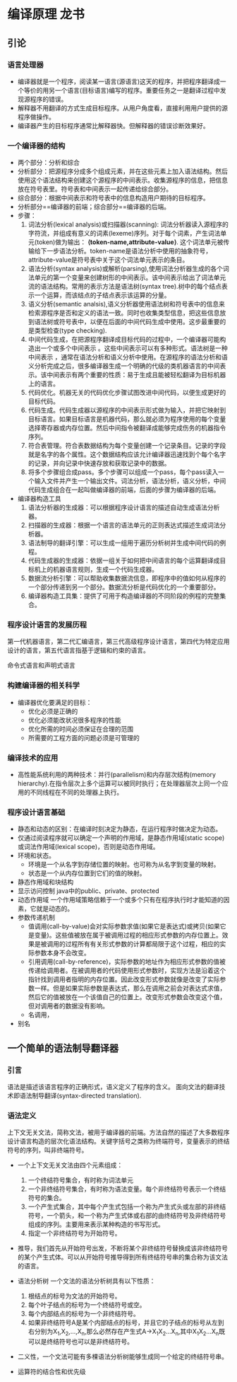 # 编译原理 龙书

## 引论 

### 语言处理器
* 编译器就是一个程序，阅读某一语言(源语言)这天的程序，并把程序翻译成一个等价的用另一个语言(目标语言)编写的程序。重要任务之一是翻译过程中发现源程序的错误。
* 解释器不用翻译的方式生成目标程序。从用户角度看，直接利用用户提供的源程序做操作。
* 编译器产生的目标程序通常比解释器快。但解释器的错误诊断效果好。

### 一个编译器的结构
* 两个部分：分析和综合
* 分析部分：把源程序分成多个组成元素，并在这些元素上加入语法结构。然后使用这个语法结构来创建这个源程序的中间表示。收集源程序的信息，把信息放在符号表里。符号表和中间表示一起传递给综合部分。
* 综合部分：根据中间表示和符号表中的信息构造用户期待的目标程序。
* 分析部分==编译器的前端；综合部分==编译器的后端。
* 步骤：
    1. 词法分析(lexical analysis)或扫描器(scanning): 词法分析器读入源程序的字符流，并组成有意义的词素(lexeme)序列。对于每个词素，产生词法单元(token)做为输出：
    **$\langle$token-name,attribute-value$\rangle$**.
    这个词法单元被传输给下一步语法分析。token-name是语法分析中使用的抽象符号，attribute-value是符号表中关于这个词法单元表示的条目。
    2. 语法分析(syntax analysis)或解析(parsing),使用词法分析器生成的各个词法单元的第一个变量来创建树形的中间表示。该中间表示给出了词法单元流的语法结构。常用的表示方法是语法树(syntax tree).树中的每个结点表示一个运算，而该结点的子结点表示该运算的分量。
    3. 语义分析(semantic analsis),语义分析器使用语法树和符号表中的信息来检索源程序是否和定义的语法一致。同时也收集类型信息，把这些信息放到语法树或符号表中，以便在后面的中间代码生成中使用。这步最重要的是类型检查(type checking).
    4. 中间代码生成，在把源程序翻译成目标代码的过程中，一个编译器可能构造出一个或多个中间表示 。这些中间表示可以有多种形式。语法树是一种中间表示 ，通常在语法分析和语义分析中使用。在源程序的语法分析和语义分析完成之后，很多编译器生成一个明确的代级的类机器语言的中间表示。该中间表示有两个重要的性质：易于生成且能被轻松翻译为目标机器上的语言。
    5. 代码优化。机器无关的代码优化步骤试图改进中间代码，以便生成更好的目标代码。
    6. 代码生成。代码生成器以源程序的中间表示形式做为输入，并把它映射到目标语言。如果目标语言是机器代码，那么就必须为程序使用的每个变量选择寄存器或内存位置。然后中间指令被翻译成能够完成伤务的机器指令序列。
    7. 符合表管理。符合表数据结构为每个变量创建一个记录条目。记录的字段就是名字的各个属性。这个数据结构应该允计编译器迅速找到个每个名字的记录，并向记录中快速存放和获取记录中的数据。
    8. 将多个步骤组合成pass。多个步骤可以组成一个pass，每个pass读入一个输入文件并产生一个输出文件。词法分析，语法分析，语义分析，中间代码生成组合在一起叫做编译器的前端，后面的步骤为编译器的后端。
* 编译器构造工具
    1. 语法分析器的生成器：可以根据程序设计语言的描述自动生成语法分析器。
    2. 扫描器的生成器：根据一个语言的语法单元的正则表达式描述生成词法分析器。
    3. 语法制导的翻译引擎：可以生成一组用于遍历分析树并生成中间代码的例程。
    4. 代码生成器的生成器：依据一组关于如何把中间语言的每个运算翻译成目标机上的机器语言规则，生成一个代码生成器。
    5. 数据流分析引擎：可以帮助收集数据流信息，即程序中的值如何从程序的一个部分传递到另一个部分。数据流分析是代码优化的一个重要部分。
    6. 编译器构造工具集：提供了可用于构造编译器的不同阶段的例程的完整集合。

### 程序设计语言的发展历程
第一代机器语言，第二代汇编语言，第三代高级程序设计语言，第四代为特定应用设计的语言，第五代语言指基于逻辑和约束的语言。

命令式语言和声明式语言

### 构建编译器的相关科学
* 编译器优化要满足的目标：
    * 优化必须是正确的
    * 优化必须能改状况很多程序的性能
    * 优化所需的时间必须保证在合理的范围
    * 所需要的工程方面的问题必须是可管理的

### 编译技术的应用
* 高性能系统利用的两种技术：并行(parallelism)和内存层次结构(memory hierarchy).在指令层次上多个运算可以被同时执行；在处理器层次上同一个应用的不同线程在不同的处理器上执行。

### 程序设计语言基础
* 静态和动态的区别：在编译时刻决定为静态，在运行程序时做决定为动态。
* 仅通过阅读程序就可以确定一个声明的作用域，是静态作用域(static scope)或词法作用域(lexical scope)，否则是动态作用域。
* 环境和状态。
    * 环境是一个从名字到存储位置的映射。也可称为从名字到变量的映射。
    * 状态是一个从内存位置到它们的值的映射。
* 静态作用域和块结构
* 显示访问控制 java中的public、private、protected
* 动态作用域 一个作用域策略信赖于一个或多个只有在程序执行时才能知道的因素，它就是动态的。
* 参数传递机制 
    * 值调用(call-by-value)会对实际参数求值(如果它是表达式)或拷贝(如果它是变量)。这些值被放在属于被调用过程的相应形式参数的内存位置上。效果是被调用的过程所有有关形式参数的计算都局限于这个过程，相应的实际参数本身不会改变。
    * 引用调用(call-by-reference)，实际参数的地址作为相应形式参数的值被传递给调用者。在被调用者的代码使用形式参数时，实现方法是沿着这个指针找到调用者指明的内存位置。因此改变形式参数就像是改变了实际参数一样。但是如果实际参数是表达式，那么在调用之前会对表达式求值，然后它的值被放在一个该值自己的位置上。改变形式参数会改变这个值，但对调用者的数据没有影响。
    * 名调用，
* 别名 

## 一个简单的语法制导翻译器
### 引言 
语法是描述该语言程序的正确形式，语义定义了程序的含义。
面向文法的翻译技术即语法制导翻译(syntax-directed translation).

### 语法定义
上下文无关文法，简称文法，被用于编译器的前端。方法自然的描述了大多数程序设计语言构造的层次化语法结构。关键字括号之类称为终端符号，变量表示的终结符号的序列，叫非终端符号。
* 一个上下文无关文法由四个元素组成：
    1. 一个终结符号集合，有时称为词法单元
    2. 一个非终结符号集合，有时称为语法变量。每个非终结符号表示一个终结符号的集合。
    3. 一个产生式集合，其中每个产生式包括一个称为产生式头或左部的非终结符号，一个箭头，和一个称为产生式体或右部的由终结符号及非终结符号组成的序列。主要用来表示某种构造的书写形式。
    4. 指定一个非终结符号为开始符号。

* 推导，我们首先从开始符号出发，不断将某个非终结符号替换成该非终结符号的某个产生式体。可以从开始符号推导得到所有终结符号串的集合称为该文法的语言。
* 语法分析树 一个文法的语法分析树具有以下性质：
    1. 根结点的标号为文法的开始符号。
    2. 每个叶子结点的标号为一个终结符号或空。
    3. 每个内部结点的标号为一个非终结符号。
    4. 如果非终结符号A是某个内部结点的标号，并且它的子结点的标号从左到右分别为X<sub>1</sub>,X<sub>2</sub>,...,X<sub>n</sub>,那么必然存在产生式A$\to$X<sub>1</sub>X<sub>2</sub>...X<sub>n</sub>,其中X<sub>1</sub>X<sub>2</sub>...X<sub>n</sub>既可以是终结符号也可以是非终结符号。
* 二义性，一个文法可能有多棵语法分析树能够生成同一个给定的终结符号串。
* 运算符的结合性和优先级